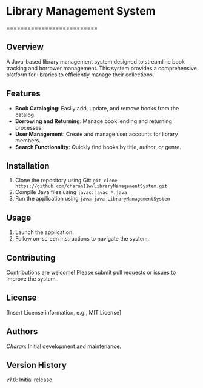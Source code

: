# Library Management System
==========================

## Overview
A Java-based library management system designed to streamline book tracking and borrower management.
This system provides a comprehensive platform for libraries to efficiently manage their collections.


## Features

- **Book Cataloging**: Easily add, update, and remove books from the catalog.
- **Borrowing and Returning**: Manage book lending and returning processes.
- **User Management**: Create and manage user accounts for library members.
- **Search Functionality**: Quickly find books by title, author, or genre.


## Installation

1. Clone the repository using Git: `git clone https://github.com/charan11w/LibraryManagementSystem.git`
2. Compile Java files using `javac`: `javac *.java`
3. Run the application using `java`: `java LibraryManagementSystem`


## Usage

1. Launch the application.
2. Follow on-screen instructions to navigate the system.


## Contributing
Contributions are welcome! Please submit pull requests or issues to improve the system.


## License
[Insert License information, e.g., MIT License]


## Authors
*Charan*: Initial development and maintenance.


## Version History
*v1.0*: Initial release.
